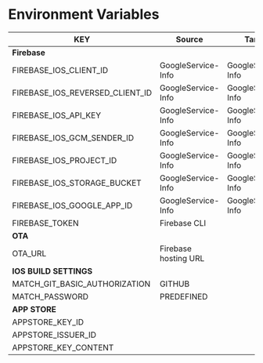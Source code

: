 # Environment Variables
| KEY                             | Source               | Target             |
| ------------------------------- | -------------------- | ------------------ |
| __Firebase__                    |
| FIREBASE_IOS_CLIENT_ID          | GoogleService-Info   | GoogleService-Info |
| FIREBASE_IOS_REVERSED_CLIENT_ID | GoogleService-Info   | GoogleService-Info |
| FIREBASE_IOS_API_KEY            | GoogleService-Info   | GoogleService-Info |
| FIREBASE_IOS_GCM_SENDER_ID      | GoogleService-Info   | GoogleService-Info |
| FIREBASE_IOS_PROJECT_ID         | GoogleService-Info   | GoogleService-Info |
| FIREBASE_IOS_STORAGE_BUCKET     | GoogleService-Info   | GoogleService-Info |
| FIREBASE_IOS_GOOGLE_APP_ID      | GoogleService-Info   | GoogleService-Info |
| FIREBASE_TOKEN                  | Firebase CLI         |
| __OTA__                         |
| OTA_URL                         | Firebase hosting URL |
| __IOS__ __BUILD__ __SETTINGS__  |
| MATCH_GIT_BASIC_AUTHORIZATION   | GITHUB               |                    |
| MATCH_PASSWORD                  | PREDEFINED           |                    |
| __APP__ __STORE__               |
| APPSTORE_KEY_ID                 |
| APPSTORE_ISSUER_ID              |
| APPSTORE_KEY_CONTENT            |
